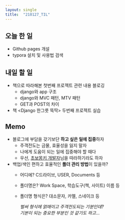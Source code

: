 ```yaml
---
layout: single
title:  "210127_TIL"
---
```


## 오늘 한 일
* Github pages 개설
* typora 설치 및 사용법 검색

## 내일 할 일
* 책으로 따라해본 첫번째 프로젝트 관련 내용 블로깅
   * django와 app 구조 
   * django와 MVC 패턴, MTV 패턴
   * GET과 POST의 차이
* 책 <Django 한그릇 뚝딱> 두번째 프로젝트 실습

## Memo
* 블로그에 부담을 갖기보단 **하고 싶은 일에 집중**하자
   * 주객전도는 금물, 효율성을 잃지 말자
   * 나에게 도움이 되는 일에 집중해야 할 때다
   * 우선, [초보몽키 개발자](https://wayhome25.github.io/)님을 따라하기라도 하자
* 백업/색인 편하고 효율적인 **폴더 관리 방법**이 있을까?
   * 어디에? C드라이브, USER, Documents 등
   * 폴더명은? Work Space, 학습도구(책, 사이트) 이름 등
   * 폴더명 형식은? 대소문자, 카멜, 스네이크 등
   
     *벌써 형식에 얽매이고 주객전도되는 기분인데?   
     기본이 되는 중요한 부분인 것 같기도 하고...*
